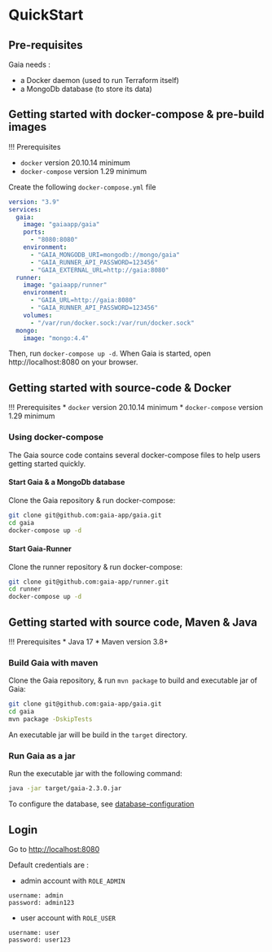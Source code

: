 # QuickStart

## Pre-requisites

Gaia needs : 

 * a Docker daemon (used to run Terraform itself)
 * a MongoDb database (to store its data)

## Getting started with docker-compose & pre-build images

!!! Prerequisites
* `docker` version 20.10.14 minimum
* `docker-compose` version 1.29 minimum

Create the following `docker-compose.yml` file

```yaml
version: "3.9"
services:
  gaia:
    image: "gaiaapp/gaia"
    ports: 
      - "8080:8080"
    environment:
      - "GAIA_MONGODB_URI=mongodb://mongo/gaia"
      - "GAIA_RUNNER_API_PASSWORD=123456"
      - "GAIA_EXTERNAL_URL=http://gaia:8080"
  runner:
    image: "gaiaapp/runner"
    environment:
      - "GAIA_URL=http://gaia:8080"
      - "GAIA_RUNNER_API_PASSWORD=123456"
    volumes:
      - "/var/run/docker.sock:/var/run/docker.sock"
  mongo:
    image: "mongo:4.4"
```

Then, run `docker-compose up -d`.
When Gaia is started, open http://localhost:8080 on your browser.

## Getting started with source-code & Docker

!!! Prerequisites
    * `docker` version 20.10.14 minimum
    * `docker-compose` version 1.29 minimum

### Using docker-compose

The Gaia source code contains several docker-compose files to help users getting started quickly.

#### Start Gaia & a MongoDb database

Clone the Gaia repository & run docker-compose: 

```bash
git clone git@github.com:gaia-app/gaia.git
cd gaia
docker-compose up -d
```

#### Start Gaia-Runner

Clone the runner repository & run docker-compose: 

```bash
git clone git@github.com:gaia-app/runner.git
cd runner
docker-compose up -d
```

## Getting started with source code, Maven & Java

!!! Prerequisites
    * Java 17
    * Maven version 3.8+

### Build Gaia with maven

Clone the Gaia repository, & run `mvn package` to build and executable jar of Gaia:

```bash
git clone git@github.com:gaia-app/gaia.git
cd gaia
mvn package -DskipTests
```

An executable jar will be build in the `target` directory.

### Run Gaia as a jar

Run the executable jar with the following command:

```bash
java -jar target/gaia-2.3.0.jar
```

To configure the database, see [database-configuration](/configuration/database-configuration/#jar)


## Login

Go to [http://localhost:8080](http://localhost:8080)

Default credentials are :

 * admin account with `ROLE_ADMIN`

```
username: admin
password: admin123
```

 * user account with `ROLE_USER`

```
username: user
password: user123
```
